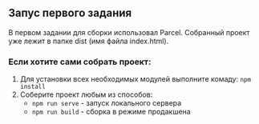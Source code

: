 ## Запус первого задания
В первом задании для сборки использовал Parcel. Собранный проект уже лежит в папке dist (имя файла index.html).
### Если хотите сами собрать проект:
1. Для установки всех необходимых модулей выполните комаду: ```npm install```
2. Соберите проект любым из способов:
    * ```npm run serve``` - запуск локального сервера
    * ```npm run build``` - сборка в режиме продакшена
